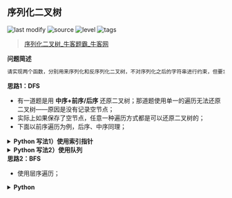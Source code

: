 ## 序列化二叉树
<!--START_SECTION:badge-->

![last modify](https://img.shields.io/static/v1?label=last%20modify&message=2022-10-13%2019%3A16%3A07&color=yellowgreen&style=flat-square)
![source](https://img.shields.io/static/v1?label=source&message=%E7%89%9B%E5%AE%A2&color=green&style=flat-square)
![level](https://img.shields.io/static/v1?label=level&message=%E5%9B%B0%E9%9A%BE&color=yellow&style=flat-square)
![tags](https://img.shields.io/static/v1?label=tags&message=%E4%BA%8C%E5%8F%89%E6%A0%91&color=orange&style=flat-square)

<!--END_SECTION:badge-->
<!--info
tags: [二叉树]
source: 牛客
level: 困难
number: '0123'
name: 序列化二叉树
companies: []
-->

> [序列化二叉树_牛客题霸_牛客网](https://www.nowcoder.com/practice/cf7e25aa97c04cc1a68c8f040e71fb84)

<summary><b>问题简述</b></summary>

```txt
请实现两个函数，分别用来序列化和反序列化二叉树，不对序列化之后的字符串进行约束，但要求能够根据序列化之后的字符串重新构造出一棵与原二叉树相同的树。
```

<!-- 
<details><summary><b>详细描述</b></summary>

```txt
```

</details>
-->

<!-- <div align="center"><img src="../../../_assets/xxx.png" height="300" /></div> -->

<summary><b>思路1：DFS</b></summary>

- 有一道题是用 **中序+前序/后序** 还原二叉树；那道题使用单一的遍历无法还原二叉树——原因是没有记录空节点；
- 实际上如果保存了空节点，任意一种遍历方式都是可以还原二叉树的；
- 下面以前序遍历为例，后序、中序同理；

<details><summary><b>Python 写法1）使用索引指针</b></summary>

```python
class Solution:
    def Serialize(self, root):
        
        def dfs(x, tmp):
            if not x: 
                tmp.append('#')
                return 
            
            tmp.append(str(x.val))
            dfs(x.left, tmp)
            dfs(x.right, tmp)
        
        ret = []
        dfs(root, ret)
        return ','.join(ret)
        
    def Deserialize(self, s):
        nodes = s.split(',')
        N = len(nodes)
        self.i = 0  # 全局索引指针
        
        def dfs(nodes):
            if self.i >= N or nodes[self.i] == '#':
                self.i += 1
                return None
            
            node = TreeNode(int(nodes[self.i]))
            self.i += 1
            node.left = dfs(nodes)
            node.right = dfs(nodes)
            return node
        
        return dfs(nodes)
```

</details>


<details><summary><b>Python 写法2）使用队列</b></summary>

```python
class Solution:
    def Serialize(self, root):
        
        def dfs(x, tmp):
            if not x: 
                tmp.append('#')
                return 
            
            tmp.append(str(x.val))
            dfs(x.left, tmp)
            dfs(x.right, tmp)
        
        ret = []
        dfs(root, ret)
        return ','.join(ret)
        
    def Deserialize(self, s):
        from collections import deque
        nodes = deque(s.split(','))  # 这里使用队列来弹出头部节点
        
        def dfs(nodes):
            if not nodes or nodes[0] == '#':
                nodes.popleft()
                return None
            
            node = TreeNode(int(nodes.popleft()))
            node.left = dfs(nodes)
            node.right = dfs(nodes)
            return node
        
        return dfs(nodes)
```

</details>


<summary><b>思路2：BFS</b></summary>

- 使用层序遍历；

<details><summary><b>Python</b></summary>

```python
class Solution:
    def Serialize(self, root):
        if not root: return ''
        
        from collections import deque
        q = deque([root])
        ret = []
        while q:
            p = q.popleft()
            if p:
                ret.append(str(p.val))
                q.append(p.left)
                q.append(p.right)
            else:
                ret.append('#')  # 添加空节点

        return ','.join(ret)
        
    def Deserialize(self, s):
        if not s: return None
        
        from collections import deque
        data = s.split(',')
        i = 0  # 索引指针
        root = TreeNode(int(data[i]))
        i += 1
        q = deque([root])
        
        while q:
            node = q.popleft()
            
            if data[i] != '#':
                node.left = TreeNode(int(data[i]))
                q.append(node.left)
            i += 1
            
            if data[i] != '#':
                node.right = TreeNode(int(data[i]))
                q.append(node.right)
            i += 1
            
        return root
```

</details>